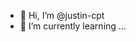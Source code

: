 - 👋 Hi, I’m @justin-cpt
- 🌱 I’m currently learning ...

<!---
justin-cpt/justin-cpt is a ✨ special ✨ repository because its `README.md` (this file) appears on your GitHub profile.
You can click the Preview link to take a look at your changes.
--->
